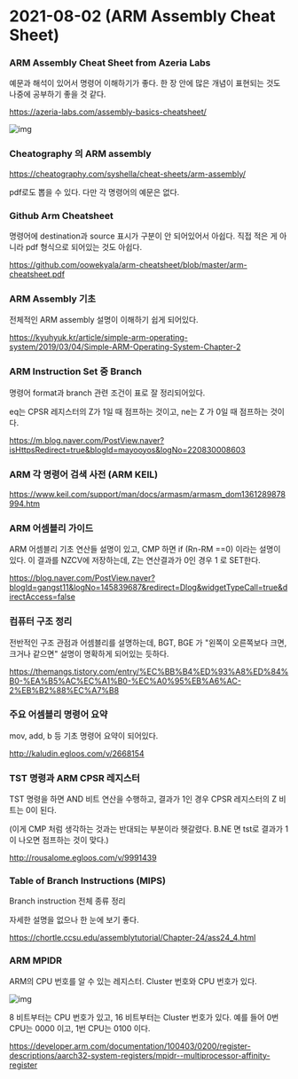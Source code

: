 # 2021-08-02 (ARM Assembly Cheat Sheet)

### ARM Assembly Cheat Sheet from Azeria Labs

예문과 해석이 있어서 명령어 이해하기가 좋다. 한 장 안에 많은 개념이 표현되는 것도 나중에 공부하기 좋을 것 같다.

https://azeria-labs.com/assembly-basics-cheatsheet/

![img](https://azeria-labs.com/downloads/cheatsheetv1.3-1920x1080.png)



### Cheatography 의 ARM assembly

https://cheatography.com/syshella/cheat-sheets/arm-assembly/

pdf로도 뽑을 수 있다. 다만 각 명령어의 예문은 없다.



### Github Arm Cheatsheet

명령어에 destination과 source 표시가 구분이 안 되어있어서 아쉽다. 직접 적은 게 아니라 pdf 형식으로 되어있는 것도 아쉽다.

https://github.com/oowekyala/arm-cheatsheet/blob/master/arm-cheatsheet.pdf



### ARM Assembly 기초

전체적인 ARM assembly 설명이 이해하기 쉽게 되어있다.

https://kyuhyuk.kr/article/simple-arm-operating-system/2019/03/04/Simple-ARM-Operating-System-Chapter-2



### ARM Instruction Set 중 Branch

명령어 format과 branch 관련 조건이 표로 잘 정리되어있다.

eq는 CPSR 레지스터의 Z가 1일 때 점프하는 것이고, ne는 Z 가 0일 때 점프하는 것이다.

https://m.blog.naver.com/PostView.naver?isHttpsRedirect=true&blogId=mayooyos&logNo=220830008603



### ARM 각 명령어 검색 사전 (ARM KEIL)

https://www.keil.com/support/man/docs/armasm/armasm_dom1361289878994.htm



### ARM 어셈블리 가이드

ARM 어셈블리 기초 연산들 설명이 있고, CMP 하면 if (Rn-RM ==0) 이라는 설명이 있다. 이 결과를 NZCV에 저장하는데, Z는 연산결과가 0인 경우 1 로 SET한다.

https://blog.naver.com/PostView.naver?blogId=gangst11&logNo=145839687&redirect=Dlog&widgetTypeCall=true&directAccess=false



### 컴퓨터 구조 정리

전반적인 구조 관점과 어셈블리를 설명하는데, BGT, BGE 가 "왼쪽이 오른쪽보다 크면, 크거나 같으면" 설명이 명확하게 되어있는 듯하다.

https://themangs.tistory.com/entry/%EC%BB%B4%ED%93%A8%ED%84%B0-%EA%B5%AC%EC%A1%B0-%EC%A0%95%EB%A6%AC-2%EB%B2%88%EC%A7%B8



### 주요 어셈블리 명령어 요약

mov, add, b 등 기초 명령어 요약이 되어있다.

http://kaludin.egloos.com/v/2668154



### TST 명령과 ARM CPSR 레지스터

TST 명령을 하면 AND 비트 연산을 수행하고, 결과가 1인 경우 CPSR 레지스터의 Z 비트는 0이 된다. 

(이게 CMP 처럼 생각하는 것과는 반대되는 부분이라 헷갈렸다. B.NE 면 tst로 결과가 1이 나오면 점프하는 것이 맞다.)

http://rousalome.egloos.com/v/9991439



### Table of Branch Instructions (MIPS)

Branch instruction 전체 종류 정리

자세한 설명을 없으나 한 눈에 보기 좋다.

https://chortle.ccsu.edu/assemblytutorial/Chapter-24/ass24_4.html



### ARM MPIDR

ARM의 CPU 번호를 알 수 있는 레지스터. Cluster 번호와 CPU 번호가 있다.

![img](https://documentation-service.arm.com/static/5e7de0ffcbfe76649ba535b2?token=)

8 비트부터는 CPU 번호가 있고, 16 비트부터는 Cluster 번호가 있다. 예를 들어 0번 CPU는 0000 이고, 1번 CPU는 0100 이다.

https://developer.arm.com/documentation/100403/0200/register-descriptions/aarch32-system-registers/mpidr--multiprocessor-affinity-register